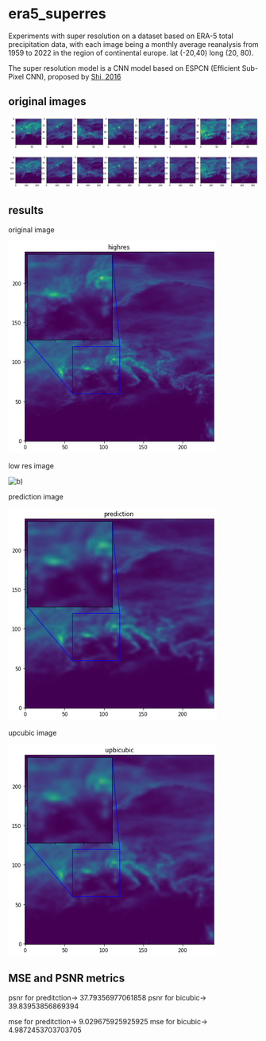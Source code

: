 # era5_superres
Experiments with super resolution on a dataset based on ERA-5 total precipitation data, with each image being a monthly average reanalysis from 1959 to 2022 in the region of continental europe. lat (-20,40) long (20, 80).

The super resolution model is a CNN model based on ESPCN (Efficient Sub-Pixel CNN), proposed by [Shi, 2016](https://arxiv.org/abs/1609.05158)

## original images 
![orig](https://github.com/fmerizzi/era5_superres/blob/main/images/full_low.png)

## results

original image 


![h](https://github.com/fmerizzi/era5_superres/blob/main/images/higres.png)


low res image 


![b]([https://github.com/fmerizzi/era5_superres/blob/main/images/lowres.png))


prediction image  


![c](https://github.com/fmerizzi/era5_superres/blob/main/images/prediction.png)


upcubic image


![d](https://github.com/fmerizzi/era5_superres/blob/main/images/upcubic.png)


## MSE and PSNR metrics 

psnr for preditction-> 37.79356977061858
psnr for bicubic-> 39.83953856869394





mse for preditction-> 9.029675925925925
mse for bicubic-> 4.9872453703703705

